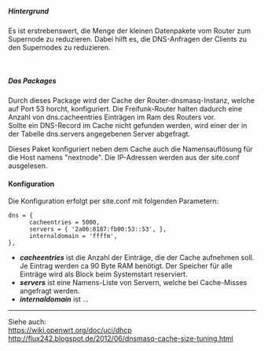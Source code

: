 ##### Hintergrund
Es ist erstrebenswert, die Menge der kleinen Datenpakete vom Router zum 
Supernode zu reduzieren. Dabei hilft es, die DNS-Anfragen der Clients zu 
den Supernodes zu reduzieren. 

<br>

##### Das Packages
Durch dieses Package wird der Cache der Router-dnsmasq-Instanz, welche 
auf Port 53 horcht, konfiguriert. Die Freifunk-Router halten dadurch 
eine Anzahl von dns.cacheentries Einträgen im Ram des Routers vor.  
Sollte ein DNS-Record im Cache nicht gefunden werden, wird einer der in 
der Tabelle dns.servers angegebenen Server abgefragt. 

Dieses Paket konfiguriert neben dem Cache auch die Namensauflösung für 
die Host namens "nextnode". Die IP-Adressen werden aus der site.conf 
ausgelesen.

#### Konfiguration
Die Konfiguration erfolgt per site.conf mit folgenden Parametern:
```
dns = {
      cacheentries = 5000,
      servers = { '2a06:8187:fb00:53::53', },
      internaldomain = 'ffffm',
},
```

*  ***cacheentries*** ist die Anzahl der Einträge, die der Cache aufnehmen soll.  
Je Eintrag werden ca 90 Byte RAM benötigt. Der Speicher für alle Einträge wird 
als Block beim Systemstart reserviert.  
* ***servers*** ist eine Namens-Liste von Servern, welche bei Cache-Misses angefragt werden.
* ***internaldomain*** ist ...

---

Siehe auch:  
https://wiki.openwrt.org/doc/uci/dhcp  
http://flux242.blogspot.de/2012/06/dnsmasq-cache-size-tuning.html

